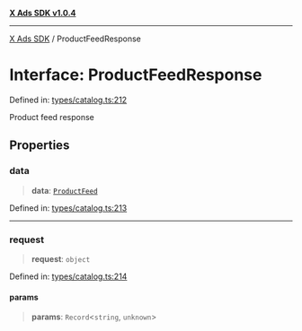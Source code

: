 [**X Ads SDK v1.0.4**](../README.md)

***

[X Ads SDK](../globals.md) / ProductFeedResponse

# Interface: ProductFeedResponse

Defined in: [types/catalog.ts:212](https://github.com/kage1020/x-ads-sdk/blob/main/src/types/catalog.ts#L212)

Product feed response

## Properties

### data

> **data**: [`ProductFeed`](ProductFeed.md)

Defined in: [types/catalog.ts:213](https://github.com/kage1020/x-ads-sdk/blob/main/src/types/catalog.ts#L213)

***

### request

> **request**: `object`

Defined in: [types/catalog.ts:214](https://github.com/kage1020/x-ads-sdk/blob/main/src/types/catalog.ts#L214)

#### params

> **params**: `Record`\<`string`, `unknown`\>
